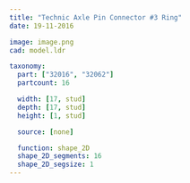 ```yaml
---
title: "Technic Axle Pin Connector #3 Ring"
date: 19-11-2016

image: image.png
cad: model.ldr

taxonomy:
  part: ["32016", "32062"]
  partcount: 16

  width: [17, stud]
  depth: [17, stud]
  height: [1, stud]

  source: [none]

  function: shape_2D
  shape_2D_segments: 16
  shape_2D_segsize: 1
---
```

